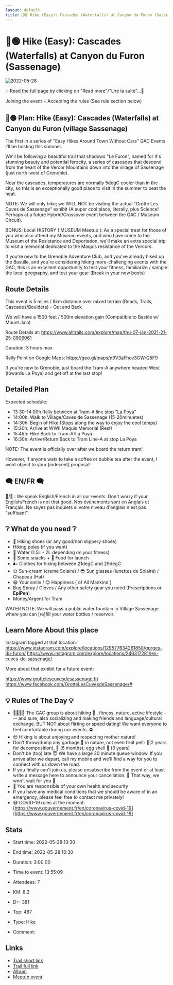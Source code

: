 ```yaml
---
layout: default
title: 🥾🟢 Hike (Easy): Cascades (Waterfalls) at Canyon du Furon (Sassenage)
---
```


# 🥾🟢 Hike (Easy): Cascades (Waterfalls) at Canyon du Furon (Sassenage)

![2022-05-28](/Stats/img/orig/2022-05-28.jpg)

💡 Read the full page by clicking on "Read more"/"Lire la suite"...💜

Joining the event = Accepting the rules (See rule section below)

## 🥾🟢 Plan: Hike (Easy): Cascades (Waterfalls) at Canyon du Furon (village Sassenage)

The first in a series of "Easy Hikes Around Town Without Cars" GAC Events I'll be hosting this summer.

We'll be following a beautiful trail that shadows "Le Furon", named for it's stunning beauty and potential ferocity, a series of cascades that descend from the heart of the Vercor Mountains down into the village of Sassenage (just north-west of Grenoble).

Near the cascades, temperatures are normally 5degC cooler than in the city, so this is an exceptionally good place to visit in the summer to beat the heat.

NOTE: We will only hike; we WILL NOT be visiting the actual "Grotte Les Cuves de Sassenage" exhibit (A super cool place, literally, plus Science! Perhaps at a future Hybrid/Crossover event between the GAC / Museum Circuit).

BONUS: Local HISTORY ( MUSEUM Meetup ): As a special treat for those of you who also attend my Museum events, and who have come to the Museum of the Resistance and Deportation, we'll make an extra special trip to visit a memorial dedicated to the Maquis resistance of the Vercors.

If you're new to the Grenoble Adventure Club, and you've already hiked up the Bastille, and you're considering hiking more-challenging events with the GAC, this is an excellent opportunity to test your fitness, familiarize / sample the local geography, and test your gear (Break in your new boots)

## Route Details

This event is 5 miles / 8km distance over mixed terrain (Roads, Trails, Cascades/Boulders) - Out and Back

We will have a 1500 feet / 500m elevation gain (Compatible to Bastile w/ Mount Jala)

Route Details at: https://www.alltrails.com/explore/map/thu-07-jan-2021-21-25-0906061

Duration: 3 hours max

Rally Point on Google Maps: https://goo.gl/maps/n9V3aFhov3GWrQ5F9

If you're new to Grenoble, just board the Tram-A anywhere headed West (towards La Poya) and get off at the last stop!

## Detailed Plan

Expected schedule:

* 13:30-14:00h Rally between at Tram-A line stop "La Poya"
* 14:00h: Walk to Village/Caves de Sassenage (15-20minuetes)
* 14:30h: Begin of Hike (Stops along the way to enjoy the cool temps)
* 15:30h: Arrive at WWII Maquis Memorial (Rest)
* 15:45h: Hike Back to Tram-A/La Poya
* 16:30h: Arrive/Return Back to Tram Line-A at stop La Poya

NOTE: The event is officially over after we board the return tram!

However, if anyone wats to take a coffee or bubble tea after the event, I wont object to your [indecent] proposal!

## 🗨️ EN/FR 🗨️

🦅/🐓 : We speak English/French in all our events. Don't worry if your English/French is not that good. Nos évènements sont en Anglais et Français. Ne soyez pas inquiets si votre niveau d'anglais n'est pas "suffisant".

## ❔ What do you need ❔

* 🥾 Hiking shoes (or any good/non slippery shoes)
* Hiking poles (if you want)
* 🧃 Water (1.5L - 2L depending on your fitness)
* 🍫 Some snacks + 🥗 Food for launch
* 🌬 Clothes for hiking between 21degC and 29degC
* 🌞 Sun-cream (creme Solaire) / 😎 Sun glasses (lunettes de Solaire) / Chapeau (Hat)
* 😁 Your smile / 😊 Happiness [ of All Mankind ]
* Bug Spray / Gloves / Any other safety gear you need (Prescriptions or **EpiPen**)
* Money/Argent for Tram

WATER NOTE: We will pass a public water fountain in Village Sassenage where you can [re]fill your water bottles / reservoir.

## Learn More About this place

Instagram tagged at that location:
https://www.instagram.com/explore/locations/129577634261850/gorges-du-furon/
https://www.instagram.com/explore/locations/246317281/les-cuves-de-sassenage/

More about that exhibit for a future event:

https://www.grottelescuvesdesassenage.fr/
https://www.facebook.com/GrotteLesCuvesdeSassenage/#

## 💡 Rules of The Day 💡

* 🚶‍♀️🚶‍♂️ The GAC group is about hiking 🥾 , fitness, nature, active lifestyle --- and sure, also socializing and making friends and language/cultural exchange. BUT NOT about flirting or speed dating! We want everyone to feel comfortable during our events. ⛔
* 😍 Hiking is about enjoying and respecting mother nature!
* Don't throw/dump any garbage 🚮 in nature, not even fruit pelt: 🍌(2 years for decomposition), 🍊 (6 months); egg shell 🥚 (3 years)
* Don't be (too) late 😇 We have a large 30 minute queue window. If you arrive after we depart, call my mobile and we'll find a way for you to connect with us down the road.
* If you finally can't join us, please unsubscribe from the event or at least write a message here to announce your cancellation. 💜 That way, we won't wait for you 💜
* 💟 You are responsible of your own health and security
* If you have any medical conditions that we should be aware of in an emergency, please feel free to contact me privately!
* 😷 COVID-19 rules at the moment: [https://www.gouvernement.fr/en/coronavirus-covid-19](https://www.gouvernement.fr/en/coronavirus-covid-19)

## Stats

- Start time: 2022-05-28 13:30
- End time: 2022-05-28 16:30
- Duration: 3:00:00
- Time to event: 13:55:09
- Attendees: 7

- KM: 8.2
- D+: 381
- Top: 487
- Type: Hike
- Comment: 

## Links

- [Trail short link](https://s.42l.fr/r3aMEm6A)
- [Trail full link]()
- [Album](https://binnette.github.io/GacImg2022/2022-05-28-🥾🟢-Hike-Easy-Cascades-Waterfalls-at-Le-Furon-Cuves-Caves-de-Sassenage.html)
- [Meetup event](https://www.meetup.com/grenoble-adventure-club-english-french/events/286190368/)
